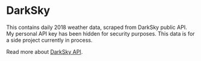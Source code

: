 # DarkSky
This contains daily 2018 weather data, scraped from DarkSky public API. My personal API key has been hidden for security purposes. This data is for a side project currently in process.

Read more about [DarkSky API](https://darksky.net/dev/docs/faq).
